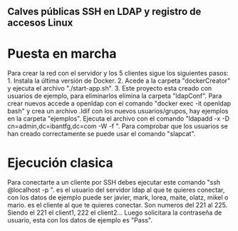 ## Calves públicas SSH en LDAP y registro de accesos Linux

# Puesta en marcha
Para crear la red con el servidor y los 5 clientes sigue los siguientes pasos:
    1. Instala la última versión de Docker.
    2. Acede a la carpeta "dockerCreator" y ejecuta el archivo "./start-app.sh".
    3. Este proyecto esta creado con usuarios de ejemplo, para eliminarlos elimina la carpeta "ldapConf". Para crear nuevos accede a openldap con el comando "docker exec -it openldap bash" y crea un archivo .ldif con los nuevos usuarios/grupos, hay ejemplos en la carpeta "ejemplos". Ejecuta el archivo con el comando "ldapadd -x -D cn=admin,dc=ibantfg,dc=com -W -f <archivo>". Para comprobar que los usuarios se han creado correctamente se puede usar el comando "slapcat".

# Ejecución clasica
Para conectarte a un cliente por SSH debes ejecutar este comando "ssh <usuario>@localhost -p <puerto>". 
<usuario> es el usuario del servidor ldap al que te quieres conectar, con los datos de ejemplo puede ser javier, mark, lorea, maite, olatz, mikel o mario.
<puerto> es el cliente al que te quieres conectar. Son numeros del 221 al 225. Siendo el 221 el client1, 222 el client2... 
Luego solicitara la contraseña de usuario, esta con los datos de ejemplo es "<usuario>Pass".